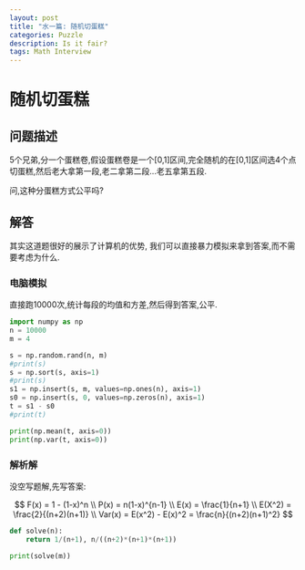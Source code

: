 ```yaml
---
layout: post
title: "水一篇: 随机切蛋糕"
categories: Puzzle
description: Is it fair?
tags: Math Interview
---
```


# 随机切蛋糕

## 问题描述

5个兄弟,分一个蛋糕卷,假设蛋糕卷是一个[0,1]区间,完全随机的在[0,1]区间选4个点切蛋糕,然后老大拿第一段,老二拿第二段...老五拿第五段.

问,这种分蛋糕方式公平吗?

## 解答

其实这道题很好的展示了计算机的优势, 我们可以直接暴力模拟来拿到答案,而不需要考虑为什么.

### 电脑模拟

直接跑10000次,统计每段的均值和方差,然后得到答案,公平.

```python
import numpy as np
n = 10000
m = 4

s = np.random.rand(n, m)
#print(s)
s = np.sort(s, axis=1)
#print(s)
s1 = np.insert(s, m, values=np.ones(n), axis=1)
s0 = np.insert(s, 0, values=np.zeros(n), axis=1)
t = s1 - s0
#print(t)

print(np.mean(t, axis=0))
print(np.var(t, axis=0))
```

### 解析解

没空写题解,先写答案:

$$
F(x) = 1 - (1-x)^n \\
P(x) = n(1-x)^{n-1} \\
E(x) = \frac{1}{n+1} \\
E(X^2) = \frac{2}{(n+2)(n+1)} \\
Var(x) = E(x^2) - E(x)^2 = \frac{n}{(n+2)(n+1)^2}
$$


```python
def solve(n):
    return 1/(n+1), n/((n+2)*(n+1)*(n+1))

print(solve(m))
```

